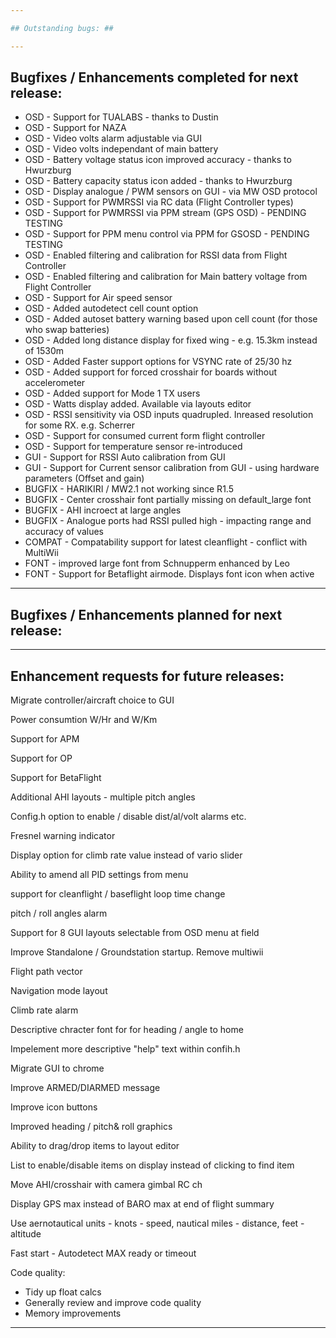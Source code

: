 ```yaml
---

## Outstanding bugs: ##

---
```


## Bugfixes / Enhancements completed for next  release: ##

 * OSD    - Support for TUALABS - thanks to Dustin
 * OSD    - Support for NAZA
 * OSD    - Video volts alarm adjustable via GUI
 * OSD    - Video volts independant of main battery
 * OSD    - Battery voltage status icon improved accuracy - thanks to Hwurzburg
 * OSD    - Battery capacity status icon added - thanks to Hwurzburg
 * OSD    - Display analogue / PWM sensors on GUI - via MW OSD protocol
 * OSD    - Support for PWMRSSI via RC data (Flight Controller types)
 * OSD    - Support for PWMRSSI via PPM stream (GPS OSD) - PENDING TESTING
 * OSD    - Support for PPM menu control via PPM for GSOSD - PENDING TESTING
 * OSD    - Enabled filtering and calibration for RSSI data from Flight Controller
 * OSD    - Enabled filtering and calibration for Main battery voltage from Flight Controller
 * OSD    - Support for Air speed sensor
 * OSD    - Added autodetect cell count option 
 * OSD    - Added autoset battery warning based upon cell count (for those who swap batteries) 
 * OSD    - Added long distance display for fixed wing - e.g. 15.3km instead of 1530m 
 * OSD    - Added Faster support options for VSYNC rate of 25/30 hz
 * OSD    - Added support for forced crosshair for boards without accelerometer
 * OSD    - Added support for Mode 1 TX users
 * OSD    - Watts display added. Available via layouts editor
 * OSD    - RSSI sensitivity via OSD inputs quadrupled. Inreased resolution for some RX. e.g. Scherrer
 * OSD    - Support for consumed current form flight controller
 * OSD    - Support for temperature sensor re-introduced
 * GUI    - Support for RSSI Auto calibration from GUI
 * GUI    - Support for Current sensor calibration from GUI - using hardware parameters (Offset and gain) 
 * BUGFIX - HARIKIRI / MW2.1 not working since R1.5
 * BUGFIX - Center crosshair font partially missing on default_large font
 * BUGFIX - AHI incroect at large angles
 * BUGFIX - Analogue ports had RSSI pulled high - impacting range and accuracy of values 
 * COMPAT - Compatability support for latest cleanflight - conflict with MultiWii
 * FONT   - improved large font from Schnupperm enhanced by Leo
 * FONT   - Support for Betaflight airmode. Displays font icon when active

---

## Bugfixes / Enhancements planned for next  release: ##

---

## Enhancement requests for future releases: ##

Migrate controller/aircraft choice to GUI

Power consumtion W/Hr and W/Km 

Support for APM

Support for OP

Support for BetaFlight

Additional AHI layouts - multiple pitch angles

Config.h option to enable / disable dist/al/volt alarms etc.

Fresnel warning indicator

Display option for climb rate value instead of vario slider

Ability to amend all PID settings from menu

support for cleanflight / baseflight loop time change

pitch / roll angles alarm

Support for 8 GUI layouts selectable from OSD menu at field

Improve Standalone / Groundstation startup. Remove multiwii

Flight path vector

Navigation mode layout

Climb rate alarm

Descriptive chracter font for for heading / angle to home

Impelement more descriptive "help" text within confih.h

Migrate GUI to chrome

Improve ARMED/DIARMED message

Improve icon buttons

Improved heading / pitch& roll graphics 

Ability to drag/drop items to layout editor

List to enable/disable items on display instead of clicking to find item

Move AHI/crosshair with camera gimbal RC ch

Display GPS max instead of BARO max at end of flight summary

Use aernotautical units - knots - speed, nautical miles - distance, feet - altitude

Fast start - Autodetect MAX ready or timeout



Code quality:

 - Tidy up float calcs
 - Generally review and improve code quality
 - Memory improvements
 
---
 








